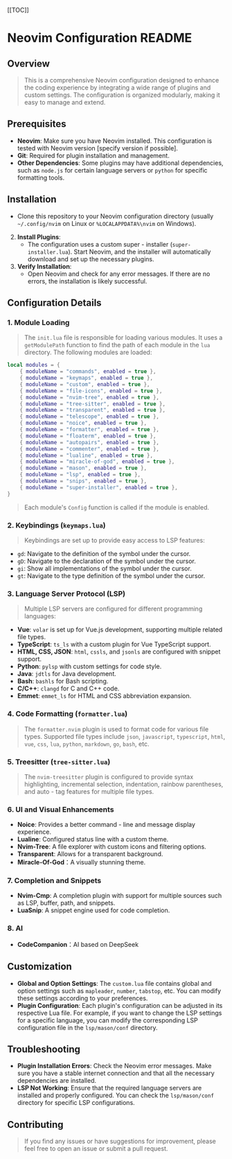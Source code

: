 [[TOC]]

# Neovim Configuration README

## Overview

> This is a comprehensive Neovim configuration designed to enhance the
> coding experience by integrating a wide range of plugins and custom
> settings. The configuration is organized modularly, making it easy to
> manage and extend.

## Prerequisites

- **Neovim**: Make sure you have Neovim installed. This configuration is tested with Neovim version [specify version if possible].
- **Git**: Required for plugin installation and management.
- **Other Dependencies**: Some plugins may have additional dependencies, such as `node.js` for certain language servers or `python` for specific formatting tools.

## Installation

- Clone this repository to your Neovim configuration directory (usually `~/.config/nvim` on Linux or `%LOCALAPPDATA%\nvim` on Windows).

2. **Install Plugins**:
   - The configuration uses a custom super - installer (`super-installer.lua`). Start Neovim, and the installer will automatically download and set up the necessary plugins.
3. **Verify Installation**:
   - Open Neovim and check for any error messages. If there are no errors, the installation is likely successful.

## Configuration Details

### 1. Module Loading

> The `init.lua` file is responsible for loading various modules. It uses
> a `getModulePath` function to find the path of each module in the `lua`
> directory. The following modules are loaded:

```lua
local modules = {
    { moduleName = "commands", enabled = true },
    { moduleName = "keymaps", enabled = true },
    { moduleName = "custom", enabled = true },
    { moduleName = "file-icons", enabled = true },
    { moduleName = "nvim-tree", enabled = true },
    { moduleName = "tree-sitter", enabled = true },
    { moduleName = "transparent", enabled = true },
    { moduleName = "telescope", enabled = true },
    { moduleName = "noice", enabled = true },
    { moduleName = "formatter", enabled = true },
    { moduleName = "floaterm", enabled = true },
    { moduleName = "autopairs", enabled = true },
    { moduleName = "commenter", enabled = true },
    { moduleName = "lualine", enabled = true },
    { moduleName = "miracle-of-god", enabled = true },
    { moduleName = "mason", enabled = true },
    { moduleName = "lsp", enabled = true },
    { moduleName = "snips", enabled = true },
    { moduleName = "super-installer", enabled = true },
}
```

> Each module's `Config` function is called if the module is enabled.

### 2. Keybindings (`keymaps.lua`)

> Keybindings are set up to provide easy access to LSP features:

- `gd`: Navigate to the definition of the symbol under the cursor.
- `gD`: Navigate to the declaration of the symbol under the cursor.
- `gi`: Show all implementations of the symbol under the cursor.
- `gt`: Navigate to the type definition of the symbol under the cursor.

### 3. Language Server Protocol (LSP)

> Multiple LSP servers are configured for different programming languages:

- **Vue**: `volar` is set up for Vue.js development, supporting multiple related file types.
- **TypeScript**: `ts_ls` with a custom plugin for Vue TypeScript support.
- **HTML, CSS, JSON**: `html`, `cssls`, and `jsonls` are configured with snippet support.
- **Python**: `pylsp` with custom settings for code style.
- **Java**: `jdtls` for Java development.
- **Bash**: `bashls` for Bash scripting.
- **C/C++**: `clangd` for C and C++ code.
- **Emmet**: `emmet_ls` for HTML and CSS abbreviation expansion.

### 4. Code Formatting (`formatter.lua`)

> The `formatter.nvim` plugin is used to format code for various file
> types. Supported file types include `json`, `javascript`, `typescript`,
> `html`, `vue`, `css`, `lua`, `python`, `markdown`, `go`, `bash`, etc.

### 5. Treesitter (`tree-sitter.lua`)

> The `nvim-treesitter` plugin is configured to provide syntax highlighting,
> incremental selection, indentation, rainbow parentheses, and auto - tag
> features for multiple file types.

### 6. UI and Visual Enhancements

- **Noice**: Provides a better command - line and message display experience.
- **Lualine**: Configured status line with a custom theme.
- **Nvim-Tree**: A file explorer with custom icons and filtering options.
- **Transparent**: Allows for a transparent background.
- **Miracle-Of-God**：A visually stunning theme.

### 7. Completion and Snippets

- **Nvim-Cmp**: A completion plugin with support for multiple sources such as LSP, buffer, path, and snippets.
- **LuaSnip**: A snippet engine used for code completion.

### 8. AI

- **CodeCompanion**：AI based on DeepSeek

## Customization

- **Global and Option Settings**: The `custom.lua` file contains global and option settings such as `mapleader`, `number`, `tabstop`, etc. You can modify these settings according to your preferences.
- **Plugin Configuration**: Each plugin's configuration can be adjusted in its respective Lua file. For example, if you want to change the LSP settings for a specific language, you can modify the corresponding LSP configuration file in the `lsp/mason/conf` directory.

## Troubleshooting

- **Plugin Installation Errors**: Check the Neovim error messages. Make sure you have a stable internet connection and that all the necessary dependencies are installed.
- **LSP Not Working**: Ensure that the required language servers are installed and properly configured. You can check the `lsp/mason/conf` directory for specific LSP configurations.

## Contributing

> If you find any issues or have suggestions for improvement, please feel free to open an issue or submit a pull request.

